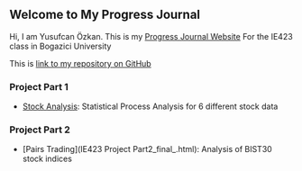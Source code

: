 ## Welcome to My Progress Journal

Hi, I am Yusufcan Özkan.
This is my [Progress Journal Website]([https://jekyllrb.com/](https://bu-ie-423.github.io/fall-23-yusuf-ozkan/))
For the IE423 class in Bogazici University

This is [link to my repository on GitHub](https://https://github.com/BU-IE-423/fall-23-yusuf-ozkan/) 

### Project Part 1

* [Stock Analysis](IE423_Project_Part1_final.html): Statistical Process Analysis for 6 different stock data

### Project Part 2

* [Pairs Trading](IE423 Project Part2_final_.html): Analysis of BIST30 stock indices

